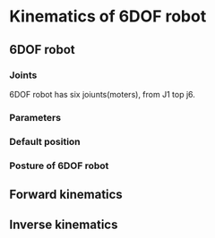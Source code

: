 # Kinematics of 6DOF robot
## 6DOF robot
### Joints
6DOF robot has six joiunts(moters), from J1 top j6.

### Parameters


### Default position

### Posture of 6DOF robot

## Forward kinematics


## Inverse kinematics
